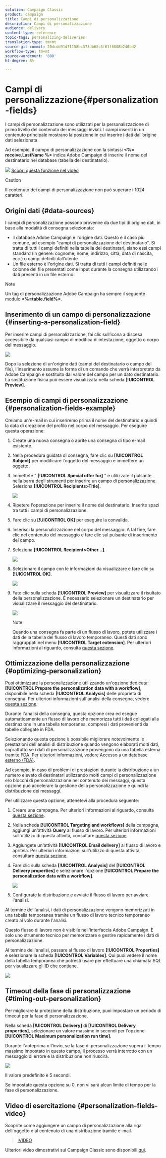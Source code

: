 ```yaml
---
solution: Campaign Classic
product: campaign
title: Campi di personalizzazione
description: Campi di personalizzazione
audience: delivery
content-type: reference
topic-tags: personalizing-deliveries
translation-type: tm+mt
source-git-commit: 20dcdd91d71158bc373db68c3f61f6808b240bd2
workflow-type: tm+mt
source-wordcount: '880'
ht-degree: 8%

---
```



# Campi di personalizzazione{#personalization-fields}

I campi di personalizzazione sono utilizzati per la personalizzazione di primo livello del contenuto dei messaggi inviati. I campi inseriti in un contenuto principale mostrano la posizione in cui inserire i dati dall’origine dati selezionata.

Ad esempio, il campo di personalizzazione con la sintassi **&lt;%= receive.LastName %>** indica  Adobe Campaign di inserire il nome del destinatario nel database (tabella del destinatario).

![](assets/do-not-localize/how-to-video.png) [Scopri questa funzione nel video](#personalization-fields-video)

>[!CAUTION]
>
>Il contenuto dei campi di personalizzazione non può superare i 1024 caratteri.

## Origini dati {#data-sources}

I campi di personalizzazione possono provenire da due tipi di origine dati, in base alla modalità di consegna selezionata:

* Il database Adobe Campaign  è l&#39;origine dati. Questo è il caso più comune, ad esempio &quot;campi di personalizzazione del destinatario&quot;. Si tratta di tutti i campi definiti nella tabella dei destinatari, siano essi campi standard (in genere: cognome, nome, indirizzo, città, data di nascita, ecc.) o campi definiti dall’utente.
* Un file esterno è l&#39;origine dati. Si tratta di tutti i campi definiti nelle colonne del file presentati come input durante la consegna utilizzando i dati presenti in un file esterno.

>[!NOTE]
>
>Un tag di personalizzazione Adobe Campaign  ha sempre il seguente modulo **&lt;%=table.field%>**.

## Inserimento di un campo di personalizzazione {#inserting-a-personalization-field}

Per inserire campi di personalizzazione, fai clic sull’icona a discesa accessibile da qualsiasi campo di modifica di intestazione, oggetto o corpo del messaggio.

![](assets/s_ncs_user_add_custom_field.png)

Dopo la selezione di un&#39;origine dati (campi del destinatario o campo del file), l&#39;inserimento assume la forma di un comando che verrà interpretato da  Adobe Campaign e sostituito dal valore del campo per un dato destinatario. La sostituzione fisica può essere visualizzata nella scheda **[!UICONTROL Preview]**.

## Esempio di campi di personalizzazione {#personalization-fields-example}

Creiamo un&#39;e-mail in cui inseriremo prima il nome del destinatario e quindi la data di creazione del profilo nel corpo del messaggio. Per eseguire questa operazione:

1. Create una nuova consegna o aprite una consegna di tipo e-mail esistente.
1. Nella procedura guidata di consegna, fare clic su **[!UICONTROL Subject]** per modificare l&#39;oggetto del messaggio e immettere un oggetto.
1. Immettete &quot; **[!UICONTROL Special offer for]** &quot; e utilizzate il pulsante nella barra degli strumenti per inserire un campo di personalizzazione. Seleziona **[!UICONTROL Recipients>Title]**.

   ![](assets/s_ncs_user_insert_custom_field.png)

1. Ripetere l&#39;operazione per inserire il nome del destinatario. Inserite spazi tra tutti i campi di personalizzazione.
1. Fare clic su **[!UICONTROL OK]** per eseguire la convalida.
1. Inserisci la personalizzazione nel corpo del messaggio. A tal fine, fare clic nel contenuto del messaggio e fare clic sul pulsante di inserimento del campo.
1. Seleziona **[!UICONTROL Recipient>Other...]**.

   ![](assets/s_ncs_user_insert_custom_field_b.png)

1. Selezionare il campo con le informazioni da visualizzare e fare clic su **[!UICONTROL OK]**.

   ![](assets/s_ncs_user_insert_custom_field_c.png)

1. Fate clic sulla scheda **[!UICONTROL Preview]** per visualizzare il risultato della personalizzazione. È necessario selezionare un destinatario per visualizzare il messaggio del destinatario.

   ![](assets/s_ncs_user_insert_custom_field_d.png)

   >[!NOTE]
   >
   >Quando una consegna fa parte di un flusso di lavoro, potete utilizzare i dati della tabella del flusso di lavoro temporaneo. Questi dati sono raggruppati nel menu **[!UICONTROL Target extension]**. Per ulteriori informazioni al riguardo, consulta [questa sezione](../../workflow/using/data-life-cycle.md#target-data).

## Ottimizzazione della personalizzazione {#optimizing-personalization}

Puoi ottimizzare la personalizzazione utilizzando un&#39;opzione dedicata: **[!UICONTROL Prepare the personalization data with a workflow]**, disponibile nella scheda **[!UICONTROL Analysis]** delle proprietà di consegna. Per ulteriori informazioni sull&#39;analisi della consegna, vedere [questa sezione](../../delivery/using/steps-validating-the-delivery.md#analyzing-the-delivery).

Durante l&#39;analisi della consegna, questa opzione crea ed esegue automaticamente un flusso di lavoro che memorizza tutti i dati collegati alla destinazione in una tabella temporanea, compresi i dati provenienti da tabelle collegate in FDA.

Selezionando questa opzione è possibile migliorare notevolmente le prestazioni dell&#39;analisi di distribuzione quando vengono elaborati molti dati, soprattutto se i dati di personalizzazione provengono da una tabella esterna tramite FDA. Per ulteriori informazioni, vedere [Accesso a un database esterno (FDA)](../../installation/using/about-fda.md).

Ad esempio, in caso di problemi di prestazioni durante la distribuzione a un numero elevato di destinatari utilizzando molti campi di personalizzazione e/o blocchi di personalizzazione nel contenuto dei messaggi, questa opzione può accelerare la gestione della personalizzazione e quindi la distribuzione dei messaggi.

Per utilizzare questa opzione, attenetevi alla procedura seguente:

1. Creare una campagna. Per ulteriori informazioni al riguardo, consulta [questa sezione](../../campaign/using/setting-up-marketing-campaigns.md#creating-a-campaign).
1. Nella scheda **[!UICONTROL Targeting and workflows]** della campagna, aggiungi un&#39;attività **Query** al flusso di lavoro. Per ulteriori informazioni sull&#39;utilizzo di questa attività, consultare [questa sezione](../../workflow/using/query.md).
1. Aggiungete un&#39;attività **[!UICONTROL Email delivery]** al flusso di lavoro e apritela. Per ulteriori informazioni sull&#39;utilizzo di questa attività, consultare [questa sezione](../../workflow/using/delivery.md).
1. Fare clic sulla scheda **[!UICONTROL Analysis]** del **[!UICONTROL Delivery properties]** e selezionare l&#39;opzione **[!UICONTROL Prepare the personalization data with a workflow]**.

   ![](assets/perso_optimization.png)

1. Configurate la distribuzione e avviate il flusso di lavoro per avviare l&#39;analisi.

Al termine dell&#39;analisi, i dati di personalizzazione vengono memorizzati in una tabella temporanea tramite un flusso di lavoro tecnico temporaneo creato al volo durante l&#39;analisi.

Questo flusso di lavoro non è visibile nell&#39;interfaccia  Adobe Campaign. È solo uno strumento tecnico per memorizzare e gestire rapidamente i dati di personalizzazione.

Al termine dell&#39;analisi, passare al flusso di lavoro **[!UICONTROL Properties]** e selezionare la scheda **[!UICONTROL Variables]**. Qui puoi vedere il nome della tabella temporanea che potresti usare per effettuare una chiamata SQL per visualizzare gli ID che contiene.

![](assets/perso_optimization_temp_table.png)

## Timeout della fase di personalizzazione {#timing-out-personalization}

Per migliorare la protezione della distribuzione, puoi impostare un periodo di timeout per la fase di personalizzazione.

Nella scheda **[!UICONTROL Delivery]** di **[!UICONTROL Delivery properties]**, selezionare un valore massimo in secondi per l&#39;opzione **[!UICONTROL Maximum personalization run time]**.

Durante l&#39;anteprima o l&#39;invio, se la fase di personalizzazione supera il tempo massimo impostato in questo campo, il processo verrà interrotto con un messaggio di errore e la distribuzione non riuscirà.

![](assets/perso_time-out.png)

Il valore predefinito è 5 secondi.

Se impostate questa opzione su 0, non vi sarà alcun limite di tempo per la fase di personalizzazione.

## Video di esercitazione {#personalization-fields-video}

Scoprite come aggiungere un campo di personalizzazione alla riga dell&#39;oggetto e al contenuto di una distribuzione tramite e-mail.

>[!VIDEO](https://video.tv.adobe.com/v/24925?quality=12)

Ulteriori video dimostrativi sui Campaign Classic sono disponibili [qui](https://experienceleague.adobe.com/docs/campaign-classic-learn/tutorials/overview.html?lang=it).
